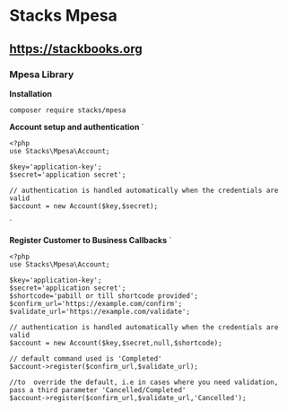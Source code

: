 # Stacks Mpesa
## https://stackbooks.org

### Mpesa Library
**Installation**

`composer require stacks/mpesa`

**Account setup and authentication**
`

    <?php
    use Stacks\Mpesa\Account;
    
    $key='application-key';
    $secret='application secret';
    
    // authentication is handled automatically when the credentials are valid
    $account = new Account($key,$secret);
    
`

**Register Customer to Business Callbacks**
`

    <?php
    use Stacks\Mpesa\Account;
    
    $key='application-key';
    $secret='application secret';
    $shortcode='pabill or till shortcode provided';
    $confirm_url='https://example.com/confirm';
    $validate_url='https://example.com/validate';
    
    // authentication is handled automatically when the credentials are valid
    $account = new Account($key,$secret,null,$shortcode);
    
    // default command used is 'Completed'
    $account->register($confirm_url,$validate_url);
    
    //to  override the default, i.e in cases where you need validation, pass a third parameter 'Cancelled/Completed'
    $account->register($confirm_url,$validate_url,'Cancelled');
